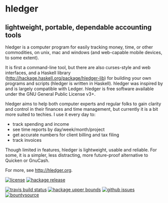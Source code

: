 #  hledger

## lightweight, portable, dependable accounting tools

hledger is a computer program for easily tracking money, time, or other commodities,
on unix, mac and windows (and web-capable mobile devices, to some extent).

It is first a command-line tool, but there are also curses-style and
web interfaces, and a Haskell library
(http://hackage.haskell.org/package/hledger-lib) for building your own
programs and scripts (hledger is written in Haskell).  hledger was
inspired by and is largely compatible with Ledger.  hledger is free
software available under the GNU General Public License v3+.

hledger aims to help both computer experts and regular folks
to gain clarity and control in their finances and time management,
but currently it is a bit more suited to techies.
I use it every day to:

-   track spending and income
-   see time reports by day/week/month/project
-   get accurate numbers for client billing and tax filing
-   track invoices

Though limited in features, hledger is lightweight, usable and reliable.
For some, it is a simpler, less distracting, more future-proof alternative to Quicken or GnuCash.

For more, see http://hledger.org.

[![license](https://img.shields.io/badge/license-GPLv3+-blue.svg)](http://www.gnu.org/licenses/gpl.html)
[![hackage release](https://img.shields.io/hackage/v/hledger.svg?label=current+release)](http://hackage.haskell.org/package/hledger)
<!-- [![github release](https://img.shields.io/github/release/simonmichael/hledger.svg?label=github+release)](https://github.com/simonmichael/hledger/releases) -->
<!-- [![github latest release downloads](https://img.shields.io/github/downloads/simonmichael/hledger/latest/total.svg?label=github+downloads)](https://github.com/simonmichael/hledger/releases) -->
<!-- [![gratipay](https://img.shields.io/gratipay/hledger.svg)]() -->

[![travis build status](https://img.shields.io/travis/simonmichael/hledger.svg)](https://travis-ci.org/simonmichael/hledger)
[![hackage upper bounds](https://img.shields.io/hackage-deps/v/hledger.svg?label=hackage+bounds)](http://packdeps.haskellers.com/feed?needle=hledger)
[![github issues](https://img.shields.io/github/issues/simonmichael/hledger.svg)](http://bugs.hledger.org)
[![bountysource](https://api.bountysource.com/badge/team?team_id=75979&style=bounties_received)](https://github.com/simonmichael/hledger/issues?q=label:bounty)

